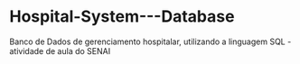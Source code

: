 # Hospital-System---Database
Banco de Dados de gerenciamento hospitalar, utilizando a linguagem SQL - atividade de aula do SENAI
